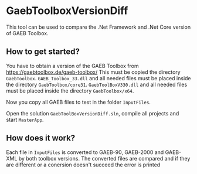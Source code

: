 # GaebToolboxVersionDiff

This tool can be used to compare the .Net Framework and .Net Core version of GAEB Toolbox.

## How to get started?

You have to obtain a version of the GAEB Toolbox from https://gaebtoolbox.de/gaeb-toolbox/
This must be copied the directory `GaebToolbox`.
`GAEB_Toolbox_33.dll` and all needed files must be placed inside the directory `GaebToolbox/core31`.
`GaebToolBoxV330.dll` and all needed files must be placed inside the directory `GaebToolbox/x64`.

Now you copy all GAEB files to test in the folder `InputFiles`.

Open the solution `GaebToolBoxVersionDiff.sln`, compile all projects and start `MasterApp`.

## How does it work?

Each file in `InputFiles` is converted to GAEB-90, GAEB-2000 and GAEB-XML by both toolbox versions.
The converted files are compared and if they are different or a conersion doesn't succeed the error is printed